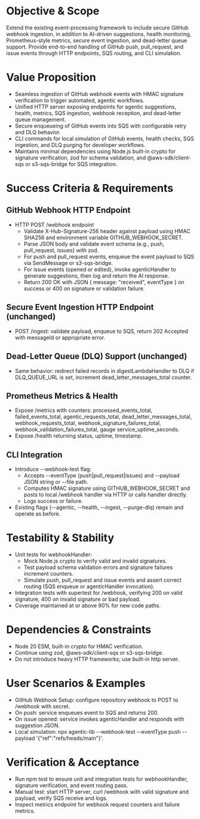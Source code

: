 # Objective & Scope
Extend the existing event-processing framework to include secure GitHub webhook ingestion, in addition to AI-driven suggestions, health monitoring, Prometheus-style metrics, secure event ingestion, and dead-letter queue support. Provide end-to-end handling of GitHub push, pull_request, and issue events through HTTP endpoints, SQS routing, and CLI simulation.

# Value Proposition

- Seamless ingestion of GitHub webhook events with HMAC signature verification to trigger automated, agentic workflows.
- Unified HTTP server exposing endpoints for agentic suggestions, health, metrics, SQS ingestion, webhook reception, and dead-letter queue management.
- Secure enqueueing of GitHub events into SQS with configurable retry and DLQ behavior.
- CLI commands for local simulation of GitHub events, health checks, SQS ingestion, and DLQ purging for developer workflows.
- Maintains minimal dependencies using Node.js built-in crypto for signature verification, zod for schema validation, and @aws-sdk/client-sqs or s3-sqs-bridge for SQS integration.

# Success Criteria & Requirements

## GitHub Webhook HTTP Endpoint
- HTTP POST /webhook endpoint
  - Validate X-Hub-Signature-256 header against payload using HMAC SHA256 and environment variable GITHUB_WEBHOOK_SECRET.
  - Parse JSON body and validate event schema (e.g., push, pull_request, issues) with zod.
  - For push and pull_request events, enqueue the event payload to SQS via SendMessage or s3-sqs-bridge.
  - For issue events (opened or edited), invoke agenticHandler to generate suggestions, then log and return the AI response.
  - Return 200 OK with JSON { message: "received", eventType } on success or 400 on signature or validation failure.

## Secure Event Ingestion HTTP Endpoint (unchanged)
- POST /ingest: validate payload, enqueue to SQS, return 202 Accepted with messageId or appropriate error.

## Dead-Letter Queue (DLQ) Support (unchanged)
- Same behavior: redirect failed records in digestLambdaHandler to DLQ if DLQ_QUEUE_URL is set, increment dead_letter_messages_total counter.

## Prometheus Metrics & Health
- Expose /metrics with counters: processed_events_total, failed_events_total, agentic_requests_total, dead_letter_messages_total, webhook_requests_total, webhook_signature_failures_total, webhook_validation_failures_total, gauge service_uptime_seconds.
- Expose /health returning status, uptime, timestamp.

## CLI Integration
- Introduce --webhook-test flag:
  - Accepts --eventType (push|pull_request|issues) and --payload JSON string or --file path.
  - Computes HMAC signature using GITHUB_WEBHOOK_SECRET and posts to local /webhook handler via HTTP or calls handler directly.
  - Logs success or failure.
- Existing flags (--agentic, --health, --ingest, --purge-dlq) remain and operate as before.

# Testability & Stability

- Unit tests for webhookHandler:
  - Mock Node.js crypto to verify valid and invalid signatures.
  - Test payload schema validation errors and signature failures increment counters.
  - Simulate push, pull_request and issue events and assert correct routing (SQS enqueue or agenticHandler invocation).
- Integration tests with supertest for /webhook, verifying 200 on valid signature, 400 on invalid signature or bad payload.
- Coverage maintained at or above 90% for new code paths.

# Dependencies & Constraints

- Node 20 ESM, built-in crypto for HMAC verification.
- Continue using zod, @aws-sdk/client-sqs or s3-sqs-bridge.
- Do not introduce heavy HTTP frameworks; use built-in http server.

# User Scenarios & Examples

- GitHub Webhook Setup: configure repository webhook to POST to /webhook with secret.
- On push: service enqueues event to SQS and returns 200.
- On issue opened: service invokes agenticHandler and responds with suggestion JSON.
- Local simulation: npx agentic-lib --webhook-test --eventType push --payload '{"ref":"refs/heads/main"}'.

# Verification & Acceptance

- Run npm test to ensure unit and integration tests for webhookHandler, signature verification, and event routing pass.
- Manual test: start HTTP server, curl /webhook with valid signature and payload, verify SQS receive and logs.
- Inspect metrics endpoint for webhook request counters and failure metrics.